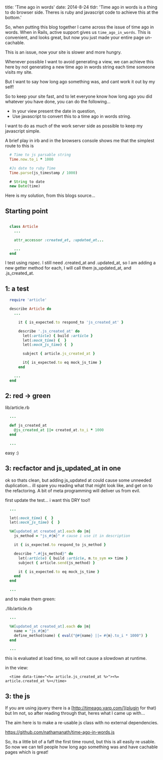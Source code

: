 title: 'Time ago in words'
date: 2014-8-24
tldr: 'Time ago in words is a thing to do browser side. Theres is ruby and
javascript code to achieve this at the bottom.'

So, when putting this blog together I came across the issue of time ago in
words. When in Rails, active support gives us `time_ago_in_words`. This is
convenient, and looks great, but now you just made your entire page un-cachable.

This is an issue, now your site is slower and more hungry.

Whenever possible I want to avoid generating a view, we can achieve this here by
not generating a new time ago in words string each time someone visits my site.

But I want to say how long ago something was, and cant work it out by my self!

So to keep your site fast, and to let everyone know how long ago you did
whatever you have done, you can do the following...

* In your view present the date in question,
* Use javascript to convert this to a time ago in words string.

I want to do as much of the work server side as possible to keep my javascript
simple.

A brief play in irb and in the browsers console shows me that the simplest route
to this is

```ruby
  # Time to js parsable string
  Time.now.to_i * 1000

  #Js date to ruby Time
  Time.parse(js_timestamp / 1000)
```

```javascript
  # String to date
  new Date(time)
```

Here is my solution, from this blogs source...

## Starting point

```ruby

  class Article
    ...

    attr_accessor :created_at, :updated_at...

    ...
  end

```

I test using rspec. I still need .created_at and .updated_at, so I am adding a
new getter method for each, I will call them js_updated_at, and .js_created_at.

## 1: a test

```ruby
  require 'article'

  describe Article do
    ...

      it { is_expected.to respond_to 'js_created_at' }

      describe '.js_created_at' do
        let(:article) { build :article }
        let(:mock_time) {  }
        let(:mock_js_time) {  }

        subject { article.js_created_at }

        it{ is_expected.to eq mock_js_time }
      end

    ...
  end
```

## 2: red -> green
  lib/article.rb

  ```ruby
    ...

    def js_created_at
      @js_created_at ||= created_at.to_i * 1000
    end

    ...
  ```

  easy :)

## 3: recfactor and js_updated_at in one

ok so thats clean, but adding js_updated at could cause some unneeded
duplication... ill spare you reading what that might look like, and get on to
the refactoring. A bit of meta programming will deliver us from evil.

first update the test... i want this DRY too!!

```ruby
  ...

  let(:mock_time) {  }
  let(:mock_js_time) {  }

  %W[updated_at created_at].each do |m|
    js_method = "js_#{m}" # cause i use it in description

    it { is_expected.to respond_to js_method }

    describe ".#{js_method}" do
      let(:article) { build :article, m.to_sym => time }
      subject { article.send(js_method) }

      it { is_expected.to eq mock_js_time }
    end
  end

  ...
```

and to make them green:

./lib/article.rb
```ruby
  ...

  %W[updated_at created_at].each do |m|
    name = "js_#{m}"
    define_method(name) { eval("@#{name} ||= #{m}.to_i * 1000") }
  end

  ...
```

this is evaluated at load time, so will not cause a slowdown at runtime.

in the view:

```erb
  <time data-time="<%= article.js_created_at %>"><%= article.created_at %></time>
```

## 3: the js
If you are using jquery there is a [http://timeago.yarp.com/](plugin for that)
but Im not, so after reading through that, heres what I came up with...

The aim here is to make a re-usable js class with no external dependencies.

https://github.com/nathamanath/time-ago-in-words.js

So, its a little bit of a faff the first time round, but this is all easily re
usable. So now we can tell people how long ago something was and have cachable
pages which is great!


